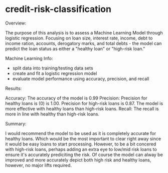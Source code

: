 # credit-risk-classification

Overview:

The purpose of this analysis is to assess a Machine Learning Model through logistic regression. Focusing on loan size, interest rate, income, debt to income ration, accounts, derogatory marks, and total debts - the model can predict the loan status as either a "healthy loan" or "high-risk loan."

Machine Learning Info:

- split data into training/testing data sets
- create and fit a logistic regression model
- evaluate model performance using accuracy, precision, and recall

Results:

Accuracy: The accuracy of the model is 0.99
Precision: Precision for healthy loans is (0) is 1.00. Precision for high-risk loans is 0.87. The model is more effective with healthy loans than high-risk loans.
Recall: The recall is more in line with healthy than high-risk loans.

Summary:

I would recommend the model to be used as it is completely accurate for healthy loans. Which would be the most important to clear right away since it would be easy loans to start processing. However, to be a bit concered with high-risk loans, perhaps adding an extra eye to low/mid risk loans to ensure it's accurately prediciting the risk. Of course the model can alway be improved and more accurately depict both high risk and healthy loans, however, no major lifts required.


